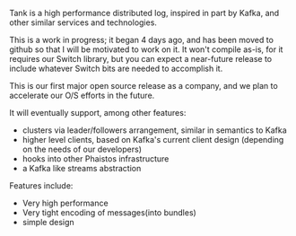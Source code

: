 Tank is a high performance distributed log, inspired in part by Kafka, and other similar services and technologies. 

This is a work in progress; it began 4 days ago, and has been moved to github so that I will be motivated to work on it.
It won't compile as-is, for it requires our Switch library, but you can expect a near-future release to include whatever Switch bits are needed to accomplish it.


This is our first major open source release as a company, and we plan to accelerate our O/S efforts in the future.

It will eventually support, among other features:
- clusters via leader/followers arrangement, similar in semantics to Kafka
- higher level clients, based on Kafka's current client design (depending on the needs of our developers)
- hooks into other Phaistos infrastructure
- a Kafka like streams abstraction


Features include:
- Very high performance
- Very tight encoding of messages(into bundles)
- simple design
